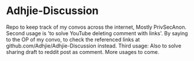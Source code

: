 # Adhjie-Discussion
Repo to keep track of my convos across the internet, Mostly PrivSecAnon.
Second usage is 'to solve YouTube deleting comment with links'. By saying to the OP of my convo, to check the referenced links at github.com/Adhjie/Adhjie-Discussion instead.
Third usage: Also to solve sharing draft to reddit post as comment.
More usages to come.
